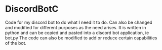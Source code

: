 # DiscordBotC
Code for my discord bot to do what I need it to do. Can also be changed and modified for different purposes as the need arises.
It is written in python and can be copied and pasted into a discord bot application, ie bot.py
The code can also be modified to add or reduce certain capabilities of the bot.
